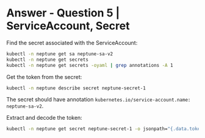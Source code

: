 # Answer - Question 5 | ServiceAccount, Secret

Find the secret associated with the ServiceAccount:
```bash
kubectl -n neptune get sa neptune-sa-v2
kubectl -n neptune get secrets
kubectl -n neptune get secrets -oyaml | grep annotations -A 1
```

Get the token from the secret:
```bash
kubectl -n neptune describe secret neptune-secret-1
```

The secret should have annotation `kubernetes.io/service-account.name: neptune-sa-v2`.

Extract and decode the token:
```bash
kubectl -n neptune get secret neptune-secret-1 -o jsonpath="{.data.token}" | base64 -d > token
```
